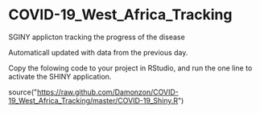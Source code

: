 # COVID-19_West_Africa_Tracking

SGINY applicton tracking the progress of the disease

Automaticall updated with data from the previous day.


Copy the folowing code to your project in RStudio, and run the one line to activate the SHINY application.


source("https://raw.github.com/Damonzon/COVID-19_West_Africa_Tracking/master/COVID-19_Shiny.R")
